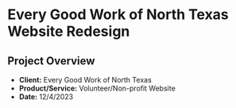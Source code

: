 # Every Good Work of North Texas Website Redesign

## Project Overview

- **Client:** Every Good Work of North Texas
- **Product/Service:** Volunteer/Non-profit Website
- **Date:** 12/4/2023
